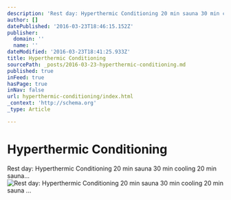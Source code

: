 ```yaml
---
description: 'Rest day: Hyperthermic Conditioning 20 min sauna 30 min cooling 20 min sauna...'
author: []
datePublished: '2016-03-23T18:46:15.152Z'
publisher:
  domain: ''
  name: ''
dateModified: '2016-03-23T18:41:25.933Z'
title: Hyperthermic Conditioning
sourcePath: _posts/2016-03-23-hyperthermic-conditioning.md
published: true
inFeed: true
hasPage: true
inNav: false
url: hyperthermic-conditioning/index.html
_context: 'http://schema.org'
_type: Article

---
```

# Hyperthermic Conditioning

Rest day: Hyperthermic Conditioning 20 min sauna 30 min cooling 20 min sauna...
![Rest day: Hyperthermic Conditioning 20 min sauna 30 min cooling 20 min sauna ...](https://lh3.googleusercontent.com/-VfGXie6UfO4/VvK7UmcICFI/AAAAAAAABjo/xXDIoEEge4g/s506/b14cfa6a-85b2-4e30-afdb-66e00117a451)